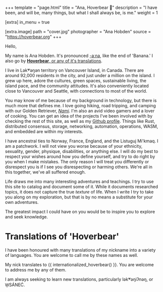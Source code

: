 +++
template = "page.html"
title = "Ana, Hoverbear 🐻"
description = "I have been, and will be, many things, but what I shall always be, is me."
weight = 1

[extra]
in_menu = true

[extra.image]
path = "cover.jpg"
photographer = "Ana Hobden"
source = "https://hoverbear.org"
+++

Hello,

My name is Ana Hobden. It's pronounced [-aːna](https://en.wiktionary.org/wiki/Rhymes:Icelandic/a%CB%90na), like the end of 'Banana.' I also go by [**Hoverbear**, or any of it's translations](#translations-of-hoverbear).

I live in Lək̓ʷəŋən territory on Vancouver Island, in Canada. There are around 92,000 residents in the city, and just under a million on the island. I grew up here, adore the cultures, green spaces, sustainable living, the island pace, and the community attitudes. It's also conveniently located close to Vancouver and Seattle, with connections to most of the world.

You may know of me because of my background in technology, but there is much more that defines me. I love going hiking, road tripping, and camping with our Golden Retriever, [*Nami*](https://twitter.com/nami_num_nums). I'm also an avid video gamers and a lover of cooking. You can get an idea of the projects I've been involved with by checking the rest of this site, as well as my [Github profile](https://github.com/hoverbear/). Things like Rust, distributed consensus, storage, networking, automation, operations, WASM, and embedded are within my interests.

I have ancestral ties to Norway, France, England, and the Listuguj Mi'kmaq. I am a patchwork. I will not view you worse because of your ethnicity, sexuality, gender, physique, disabilities, or anything else. I will do my best to respect your wishes around how you define yourself, and try to do right by you when I make mistakes. The only reason I will treat you differently or disrespect you is if I see you disrespecting or harming others. We're all in this together, we've all suffered enough.

Life draws me into many interesting adventures and teachings. I try to use this site to catalog and document some of it. While it documents researched topics, it does not capture the true *texture* of life. When I write I try to take you along on my exploration, but that is by no means a substitute for your own adventures.

The greatest impact I could have on you would be to inspire you to explore and seek knowledge.


# Translations of 'Hoverbear'

I have been honoured with many translations of my nickname into a variety of languages. You are welcome to call me by these names as well.

My nick translates to {{ internationalized_hoverbear() }}. You are welcome to address me by any of them.

I am always seeking to learn new translations, particularly lək̓ʷəŋiʔnəŋ, or W̱SÁNEĆ.
